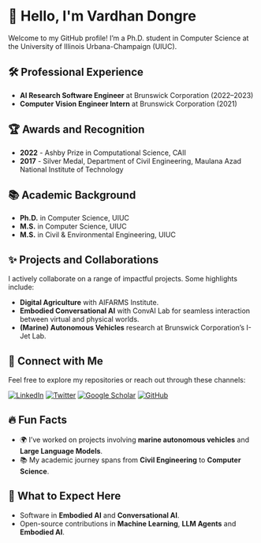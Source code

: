# 👋 Hello, I'm Vardhan Dongre

Welcome to my GitHub profile! I’m a Ph.D. student in Computer Science at the University of Illinois Urbana-Champaign (UIUC). 

## 🛠️ Professional Experience
- **AI Research Software Engineer** at Brunswick Corporation (2022–2023)
- **Computer Vision Engineer Intern** at Brunswick Corporation (2021)

## 🏆 Awards and Recognition
- **2022** - Ashby Prize in Computational Science, CAII
- **2017** - Silver Medal, Department of Civil Engineering, Maulana Azad National Institute of Technology

## 📚 Academic Background
- **Ph.D.** in Computer Science, UIUC
- **M.S.** in Computer Science, UIUC
- **M.S.** in Civil & Environmental Engineering, UIUC

## ✨ Projects and Collaborations
I actively collaborate on a range of impactful projects. Some highlights include:
- **Digital Agriculture** with AIFARMS Institute.
- **Embodied Conversational AI** with ConvAI Lab for seamless interaction between virtual and physical worlds.
- **(Marine) Autonomous Vehicles** research at Brunswick Corporation’s I-Jet Lab.

## 🔗 Connect with Me
Feel free to explore my repositories or reach out through these channels:

[![LinkedIn](https://img.shields.io/badge/-LinkedIn-blue?style=flat-square&logo=linkedin&logoColor=white)](https://www.linkedin.com/in/vardhandongre/)
[![Twitter](https://img.shields.io/badge/-Twitter-1da1f2?style=flat-square&logo=twitter&logoColor=white)](https://x.com/Vardhan_Dongre)
[![Google Scholar](https://img.shields.io/badge/-Google_Scholar-4285F4?style=flat-square&logo=google-scholar&logoColor=white)](https://scholar.google.com/citations?hl=en&view_op=list_works&authuser=1&gmla=AL3_zijxDdIK-nlKwQJMdpK-30eDEi82WkHQQfS8bKBqqKnZJf4wjClr3TPxp-mSDNlRG7GBZx7iFfvBn-jsHtIShP7g&user=sSt2OvIAAAAJ)
[![GitHub](https://img.shields.io/badge/-GitHub-333?style=flat-square&logo=github&logoColor=white)](https://github.com/vardhandongre)


## 🔥 Fun Facts
- 🌍 I’ve worked on projects involving **marine autonomous vehicles** and **Large Language Models**.
- 📚 My academic journey spans from **Civil Engineering** to **Computer Science**.

## 👀 What to Expect Here
- Software in **Embodied AI** and **Conversational AI**.
- Open-source contributions in **Machine Learning**, **LLM Agents** and **Embodied AI**.
